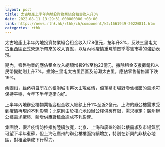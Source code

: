 ```yaml
---
layout: post
title: 太古地產上半年內地投資物業組合租金收入升3%
date: 2022-08-11 13:29:31.000000000 +08:00
link: https://news.rthk.hk/rthk/ch/component/k2/1661949-20220811.htm
categories: rthk
---
```


太古地產上半年內地投資物業組合租金收入17.8億元，按年升3%，反映三里屯太古里西區正式營運所帶來的收入貢獻，以及內地疫情重現前首季零售市場的強勁表現。

期內，零售物業的應佔租金收入總額增長9%至約23億元，撇除租金支援攤銷和人民幣變動則上升7%。撇除三里屯太古里西區及前灘太古里，應佔零售銷售額下跌19%。

集團指，雖然項目所在的個別城市再次出現疫情，但預期市場對零售樓面的需求可保持平穩，今年下半年逐漸向好。

上半年內地辦公樓物業組合租金收入總額上升1%至近2億元，上海的辦公樓需求受到疫情再現的不利影響；北京則由於核心地段辦公樓供應有限，需求穩定；廣州辦公樓需求疲弱，新增供應對租金造成不利影響。

集團說，假若疫情防控措施陸續放寬，北京、上海和廣州的辦公樓需求及市場氣氛可望下半年復蘇，但上海及廣州的辦公樓樓面持續增加，特別在新興的非核心地區，對租金構成下行壓力。
